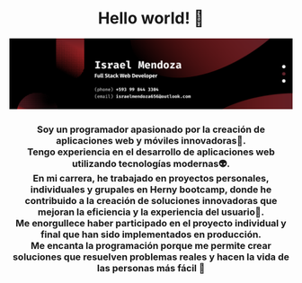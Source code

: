 <h1 align="center">Hello world! 👋</h1>

<p align='center'>
    <img src="./img/image.png" alt="img not found"/>
</p>


<h3 align="center">
Soy un programador apasionado por la creación de aplicaciones web y móviles innovadoras🚀.<br /> Tengo experiencia en el desarrollo de aplicaciones web utilizando tecnologías modernas👽.<br /> En mi carrera, he trabajado en proyectos personales, individuales y grupales en Herny bootcamp, donde he contribuido a la creación de soluciones innovadoras que mejoran la eficiencia y la experiencia del usuario🤩.<br /> Me enorgullece haber participado en el proyecto individual y final que han sido implementados en producción.<br /> Me encanta la programación porque me permite crear soluciones que resuelven problemas reales y hacen la vida de las personas más fácil 🥰
</h3>



